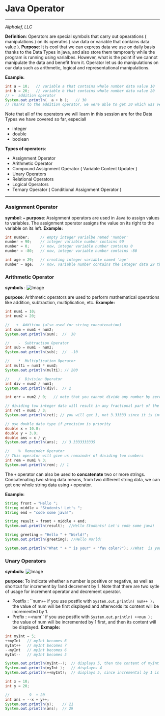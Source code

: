 # Java Operator 
---
*Alphalef, LLC* 

**Definition**:  Operators are special symbols that carry out opearations ( manipulations ) on its operatns ( raw data or variable that contains data value ).
**Purpose**:  It is cool that we can express data we use on daily basis thanks to the Data Types in java, and also store them temproarly while the program is running using varialbes.  However, what is the point if we cannot manipulate the data and benefit from it.  Operator let us do manipulations on our data such as arithmetic, logical and representational manipulations.

**Example:** 
```java
int a = 10;   // variable a that contains whole number data value 10
int b = 20;   // variable b that contains whole number data value 20
// +  addition operator 
System.out.println(  a + b );   // 30 
// Thanks to the addition operator, we were able to get 30 which was very hard for us if we do manually. Afterall, who would enjoy adding numbers. 
```

Note that all of the operators we will learn in this session are for the Data Types we have covered so far, especiall 
- integer
- double 
- boolean 

**Types of operators**:
- Assignment Operator 
- Arithmetic Operator 
- Compound Assignment Operator ( Variable Content Updater ) 
- Unary Operators 
- Relational Operators
- Logical Operators
- Ternary Operator ( Conditional Assignment Operator )

---
### Assignment Operator
**symbol**:   `=`
**purpose**:   Assignment operators are used in Java to assign values to variables. The assignment operator assigns the value on its right to the variable on its left.
**Example:**
```java
int number;     // empty integer varialbe named 'number'
number = 90;    // integer variable number contains 90 
number = 0;     // now, integer variable number contains 0
number = -80;   // now, integer variable number contains -80

int age = 29;   // creating integer variable named 'age'
number = age;   // now, variable number contains the integer data 29 that was stored in variable age
```
### 
### Arithmetic Operator
**symbols** : 
![Image](https://www.dropbox.com/s/ud1u46baffm1iye/ByAAB_ZTL_SystF_WaL.png?dl=1)

**purpose**:  Arithmetic operators are used to perform mathematical operations like addition, subtraction, multiplication, etc.
**Example:**
```java
int num1 = 10;
int num2 = 20;

//   +  Addition (also used for string concatenation)
int sum = num1 + num2;
System.out.println(sum);  //  30

//    -  Subtraction Operator
int sub = num1 - num2;
System.out.println(sub);  //  -10

//    *  Multiplication Operator
int multi = num1 * num2;
System.out.println(multi); // 200

//    /	 Division Operator
int div = num2 / num1;
System.out.println(div);  // 2

int err = num2 / 0;   // note that you cannot divide any number by zero, uncomment this 

// dividing tow integer data will result in any fractional part of the result will be ignored.
int ret = num1 / 3;  
System.out.println(ret); // you will get 3, not 3.33333 since it is integer data type division

// use double data type if precision is priority
double x = 10.0;
double y = 3.0;
double ans = x / y;  
System.out.println(ans);  // 3.3333333335

//    %  Remainder Operator
// This operator will give us remainder of dividing two numbers
int rem = num1 % 3;
System.out.println(rem); // 1
```

The `+` operator can also be used to **concatenate** two or more strings.
Concatenating two string data means, from two different string data, we can get one whole string data using `+` operator. 

**Example:** 
```java
String front = "Hello ";
String middle = "Students! Let's ";
String end = "code some java!";

String result = front + middle + end;
System.out.println(result);  //Hello Students! Let's code some java!

String greeting = "Hello " + "World!";
System.out.println(greeting); //Hello World!

System.out.println("What " + " is your" + "fav color?"); //What  is yourfav color?
```



### Unary Operators
 **symbols:** 
![Image](https://www.dropbox.com/s/nf25m5qea2ljohd/ByAAB_ZTL_Sk0pFFZaI.png?dl=1)

**purpose**:  To indicate whether a number is positive or negative, as well as shortcut for increment by 1and decrement by 1.    Note that there are two sytle of usage for increment operator and decrement operator. 
- Postfix  :    ``num`++`     if you use postfix with `System.out.println( num++ );`  the value of num will be first displayed and afterwords its content will be incremented by 1. 
- Prefix   :    `++`num``      if you use postfix with `System.out.println( ++num );`  the value of num will be incremented by 1 first, and then its content will be displayed. 
**Exmaple:**
```java
int myInt = 5;
++myInt   // myInt becomes 6
myInt++   // myInt becomes 7
--myInt   // myInt becomes 6
myInt--   // myInt becomes 5

System.out.println(myInt--);  // displays 5, then the content of myInt will be decremente by 1
System.out.println(myInt );   // displayes 4
System.out.println(++myInt);  // displays 5, since incremental by 1 is done first and then value was displayed

int x = 10;
int y = 20;

//         9  + 20
int ans = --x + y++;
System.out.println(y);    // 21
System.out.println(ans);  // 29
```









